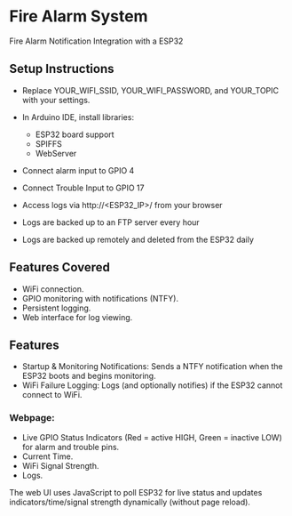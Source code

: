 # Fire Alarm System
Fire Alarm Notification Integration with a ESP32

## Setup Instructions
- Replace YOUR_WIFI_SSID, YOUR_WIFI_PASSWORD, and YOUR_TOPIC with your settings.

- In Arduino IDE, install libraries:
  - ESP32 board support
  - SPIFFS
  - WebServer

- Connect alarm input to GPIO 4  
- Connect Trouble Input to GPIO 17    
- Access logs via http://<ESP32_IP>/ from your browser
- Logs are backed up to an FTP server every hour
- Logs are backed up remotely and deleted from the ESP32 daily

## Features Covered
- WiFi connection.
- GPIO monitoring with notifications (NTFY).
- Persistent logging.
- Web interface for log viewing.

## Features
- Startup & Monitoring Notifications: Sends a NTFY notification when the ESP32 boots and begins monitoring.
- WiFi Failure Logging: Logs (and optionally notifies) if the ESP32 cannot connect to WiFi.
### Webpage:
- Live GPIO Status Indicators (Red = active HIGH, Green = inactive LOW) for alarm and trouble pins.
- Current Time.
- WiFi Signal Strength.
- Logs.  

The web UI uses JavaScript to poll ESP32 for live status and updates indicators/time/signal strength dynamically (without page reload).
